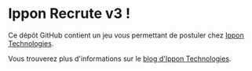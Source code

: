 Ippon Recrute v3 !
==================

Ce dépôt GitHub contient un jeu vous permettant de postuler chez [Ippon Technologies](http://www.ippon.fr).

Vous trouverez plus d'informations sur le [blog d'Ippon Technologies](http://blog.ippon.fr).